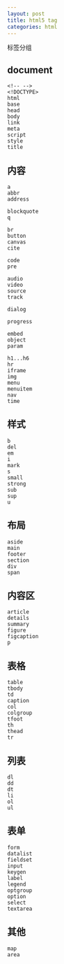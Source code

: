 ```yaml
---
layout: post
title: html5 tag
categories: html
---
```


标签分组


## document

```
<!-- -->
<!DOCTYPE>
html
base
head
body
link
meta
script
style
title
```


## 内容

```
a
abbr
address

blockquote
q

br
button
canvas
cite

code
pre

audio
video
source
track

dialog

progress

embed
object
param

h1...h6
hr
iframe
img
menu
menuitem
nav
time
```


## 样式

```
b
del
em
i
mark
s
small
strong
sub
sup
u
```


## 布局

```
aside
main
footer
section
div
span
```


## 内容区

```
article
details
summary
figure
figcaption
p
```


## 表格

```
table
tbody
td
caption
col
colgroup
tfoot
th
thead
tr
```


## 列表

```
dl
dd
dt
li
ol
ul
```


## 表单

```
form
datalist
fieldset
input
keygen
label
legend
optgroup
option
select
textarea
```

## 其他

```
map
area
```


